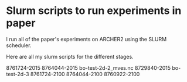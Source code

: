 # Slurm scripts to run experiments in paper

I run all of the paper's experiments on ARCHER2 using the SLURM scheduler.

Here are all my slurm scripts for the different stages.

8761724-2015
8764044-2015
bo-test-2d-2_mves.nc
8729840-2015
bo-test-2d-3
8761724-2100
8764044-2100
8760922-2100

